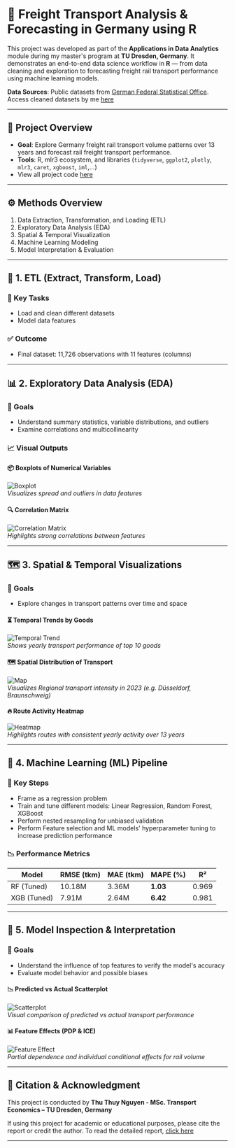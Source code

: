 # 🚆 Freight Transport Analysis & Forecasting in Germany using R

This project was developed as part of the **Applications in Data Analytics** module during my master's program at **TU Dresden, Germany**. 
It demonstrates an end-to-end data science workflow in **R** — from data cleaning and exploration to forecasting freight rail transport performance using machine learning models.

**Data Sources**: Public datasets from [German Federal Statistical Office](https://www.destatis.de/DE/Home/_inhalt.html). Access cleaned datasets by me [here](data)

---

## 📌 Project Overview

- **Goal**: Explore Germany freight rail transport volume patterns over 13 years and forecast rail freight transport performance.
- **Tools**: R, mlr3 ecosystem, and libraries (`tidyverse`, `ggplot2`, `plotly`, `mlr3`, `caret`, `xgboost`, `iml`,...)
- View all project code [here](Project_code_2608.R)
---

## ⚙️ Methods Overview

1. Data Extraction, Transformation, and Loading (ETL)
2. Exploratory Data Analysis (EDA)
3. Spatial & Temporal Visualization
4. Machine Learning Modeling
5. Model Interpretation & Evaluation

---

## 📁 1. ETL (Extract, Transform, Load)
### 🎯 Key Tasks
- Load and clean different datasets
- Model data features

### ✅ Outcome
- Final dataset: 11,726 observations with 11 features (columns)
---

## 📊 2. Exploratory Data Analysis (EDA)
### 🎯 Goals
- Understand summary statistics, variable distributions, and outliers  
- Examine correlations and multicollinearity  

### 📈 Visual Outputs

#### 📦 Boxplots of Numerical Variables  
![Boxplot](visualization/boxplot.png)  
*Visualizes spread and outliers in data features*

#### 🔍 Correlation Matrix  
![Correlation Matrix](visualization/correlation_matrix.png)  
*Highlights strong correlations between features*

---

## 🗺️ 3. Spatial & Temporal Visualizations
### 🎯 Goals
- Explore changes in transport patterns over time and space  

#### ⏳ Temporal Trends by Goods  
![Temporal Trend](visualization/temporal_change.png)  
*Shows yearly transport performance of top 10 goods*

#### 🗺️ Spatial Distribution of Transport  
![Map](visualization/map_graph.png)  
*Visualizes Regional transport intensity in 2023 (e.g. Düsseldorf, Braunschweig)*

#### 🔥 Route Activity Heatmap  
![Heatmap](visualization/heatmap.png)  
*Highlights routes with consistent yearly activity over 13 years*

---

## 🤖 4. Machine Learning (ML) Pipeline
### 🎯 Key Steps
- Frame as a regression problem
- Train and tune different models: Linear Regression, Random Forest, XGBoost
- Perform nested resampling for unbiased validation
- Perform Feature selection and ML models' hyperparameter tuning to increase prediction performance

### 📉 Performance Metrics

| Model        | RMSE (tkm) | MAE (tkm) | MAPE (%) | R²     |
|--------------|------------|-----------|----------|--------|
| RF (Tuned)   | 10.18M     | 3.36M     | **1.03** | 0.969  |
| XGB (Tuned)  | 7.91M      | 2.64M     | **6.42** | 0.981  |

---

## 🧠 5. Model Inspection & Interpretation

### 🎯 Goals
- Understand the influence of top features to verify the model's accuracy 
- Evaluate model behavior and possible biases  

#### 📉 Predicted vs Actual Scatterplot  
![Scatterplot](visualization/scatter_plot.png)  
*Visual comparison of predicted vs actual transport performance*

#### 📊 Feature Effects (PDP & ICE)  
![Feature Effect](visualization/feature_effect.png)  
*Partial dependence and individual conditional effects for rail volume*

---

## 📖 Citation & Acknowledgment

This project is conducted by **Thu Thuy Nguyen - MSc. Transport Economics – TU Dresden, Germany**

If using this project for academic or educational purposes, please cite the report or credit the author.
To read the detailed report, [click here](Detailed_analysis_Report.pdf)


---
